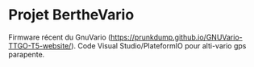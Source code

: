 # Projet BertheVario
Firmware récent du GnuVario (https://prunkdump.github.io/GNUVario-TTGO-T5-website/).
Code Visual Studio/PlateformIO pour alti-vario gps parapente.
